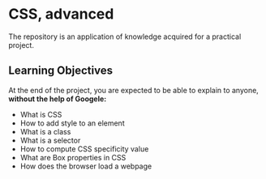 # CSS, advanced

The repository is an application of knowledge acquired for a practical project.

## Learning Objectives

At the end of the project, you are expected to be able to explain to anyone, **without the help of Googele:**
- What is CSS
- How to add style to an element
- What is a class
- What is a selector
- How to compute CSS specificity value
- What are Box properties in CSS
- How does the browser load a webpage
